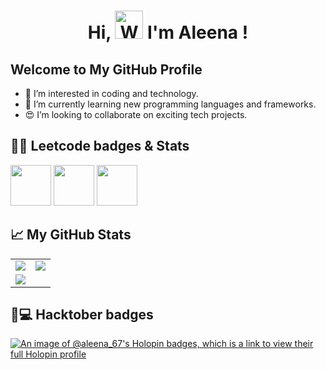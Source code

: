
<h1 align="center"> Hi, <img src="https://raw.githubusercontent.com/nixin72/nixin72/master/wave.gif" 
         alt="Waving hand animated gif"
         height="45"
         width="45" /> I'm Aleena !</h1>
        




## Welcome to My GitHub Profile

- 👀 I’m interested in coding and technology.
- 🌱 I’m currently learning new programming languages and frameworks.
- 😍 I’m looking to collaborate on exciting tech projects.



<!---
AN-06/AN-06 is a ✨ special ✨ repository because its `README.md` (this file) appears on your GitHub profile.
You can click the Preview link to take a look at your changes.
--->

## 👩‍💻 Leetcode badges & Stats

<img src="https://assets.leetcode.com/static_assets/marketing/2024-50.gif" width="65px"></img>
<img src="https://assets.leetcode.com/static_assets/marketing/2024-100-new.gif" width="65px"></img>
<img src="https://assets.leetcode.com/static_assets/others/Introduction_to_Pandas.gif" width="65px"></img>






## 📈 My GitHub Stats

<table>
<tr>
   <td>
      <img src="https://github-readme-stats.vercel.app/api?username=AN-06&show_icons=true&theme=radical" />
   </td>
   <td>
      <img src="https://github-readme-streak-stats.herokuapp.com/?user=AN-06&theme=radical" />
   </td>
</tr>
<tr>
   <td colspan="2">
      <img src="https://github-readme-activity-graph.vercel.app/graph?username=AN-06&bg_color=141321&color=e4e2e2&line=39ff14&point=ffffff&area=true&hide_border=true" />
   </td>
</tr>
</table>





## 🦖💻 Hacktober badges

[![An image of @aleena_67's Holopin badges, which is a link to view their full Holopin profile](https://holopin.me/aleena_67)](https://holopin.io/@aleena_67)






